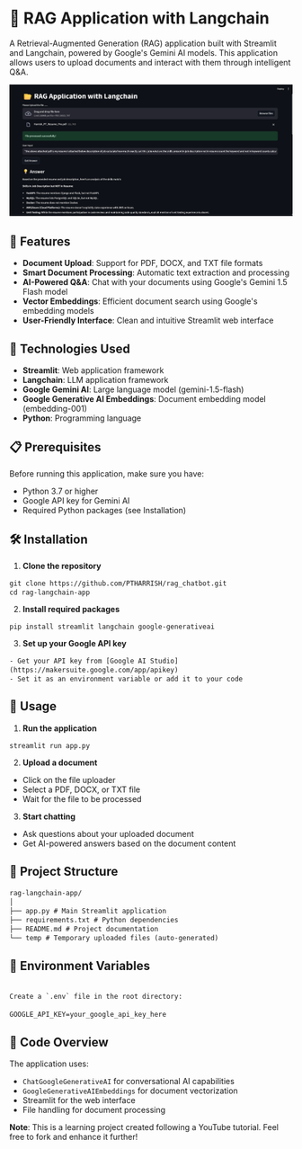 # 📂 RAG Application with Langchain

A Retrieval-Augmented Generation (RAG) application built with Streamlit and Langchain, powered by Google's Gemini AI models. This application allows users to upload documents and interact with them through intelligent Q&A.

![RAG Application Screenshot](notes/image.png)

## 🌟 Features

- **Document Upload**: Support for PDF, DOCX, and TXT file formats
- **Smart Document Processing**: Automatic text extraction and processing
- **AI-Powered Q&A**: Chat with your documents using Google's Gemini 1.5 Flash model
- **Vector Embeddings**: Efficient document search using Google's embedding models
- **User-Friendly Interface**: Clean and intuitive Streamlit web interface

## 🚀 Technologies Used

- **Streamlit**: Web application framework
- **Langchain**: LLM application framework
- **Google Gemini AI**: Large language model (gemini-1.5-flash)
- **Google Generative AI Embeddings**: Document embedding model (embedding-001)
- **Python**: Programming language

## 📋 Prerequisites

Before running this application, make sure you have:

- Python 3.7 or higher
- Google API key for Gemini AI
- Required Python packages (see Installation)

## 🛠️ Installation

1. **Clone the repository**
```
git clone https://github.com/PTHARRISH/rag_chatbot.git
cd rag-langchain-app
```

2. **Install required packages**
```
pip install streamlit langchain google-generativeai
```

3. **Set up your Google API key**
```
- Get your API key from [Google AI Studio](https://makersuite.google.com/app/apikey)
- Set it as an environment variable or add it to your code
```
## 🔧 Usage

1. **Run the application**
```
streamlit run app.py
```

2. **Upload a document**
- Click on the file uploader
- Select a PDF, DOCX, or TXT file
- Wait for the file to be processed

3. **Start chatting**
- Ask questions about your uploaded document
- Get AI-powered answers based on the document content

## 📁 Project Structure
```
rag-langchain-app/
│
├── app.py # Main Streamlit application
├── requirements.txt # Python dependencies
├── README.md # Project documentation
└── temp # Temporary uploaded files (auto-generated)
```

## 🔑 Environment Variables
```

Create a `.env` file in the root directory:

GOOGLE_API_KEY=your_google_api_key_here
```

## 📝 Code Overview

The application uses:
- `ChatGoogleGenerativeAI` for conversational AI capabilities
- `GoogleGenerativeAIEmbeddings` for document vectorization
- Streamlit for the web interface
- File handling for document processing


**Note**: This is a learning project created following a YouTube tutorial. Feel free to fork and enhance it further!
